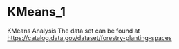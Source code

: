 # KMeans_1
KMeans Analysis
The data set can be found at https://catalog.data.gov/dataset/forestry-planting-spaces
